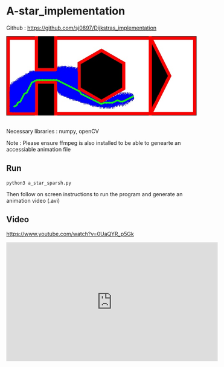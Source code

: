 # A-star_implementation

Github : https://github.com/sj0897/Dijkstras_implementation

<img width="600" alt="animation" src="TestCase_3.jpg"> 

##
Necessary libraries : numpy, openCV

Note : Please ensure ffmpeg is also installed to be able to genearte an accessiable animation file
## Run
```
python3 a_star_sparsh.py
```
Then follow on screen instructions to run the program and generate an animation video (.avi)

## Video
https://www.youtube.com/watch?v=0UaQYR_p5Gk

<iframe width="560" height="315" src="https://www.youtube.com/watch?v=0UaQYR_p5Gk" frameborder="0" allow="autoplay; encrypted-media" allowfullscreen></iframe>

